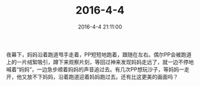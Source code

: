 ﻿---
title: 2016-4-4
date: 2016-4-4 21:11:00
tags:
categories: 爸爸
---
夜幕下，妈妈沿着跑道甩手走着，PP短短地跑着，跟随在左右。偶尔PP会被跑道上的一片绒絮吸引，蹲下来观察片刻，等回过神来发现妈妈走远了，就一边不停地喊着“妈妈”，一边急步顺着妈妈的声音追过去。有几次PP想玩沙子，等妈妈一走开，他又放不下妈妈，沿着跑道迎着妈妈跑过去。还有比这更美的画面吗？